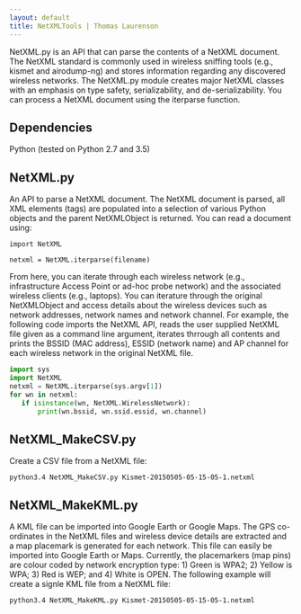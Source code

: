 ```yaml
---
layout: default
title: NetXMLTools | Thomas Laurenson
---
```


NetXML.py is an API that can parse the contents of a NetXML document. The NetXML standard is commonly used in wireless sniffing tools (e.g., kismet and airodump-ng) and stores information regarding any discovered wireless networks. The NetXML.py module creates major NetXML classes with an emphasis on type safety, serializability, and de-serializability. You can process a NetXML document using the iterparse function.

## Dependencies

Python (tested on Python 2.7 and 3.5)

## NetXML.py

An API to parse a NetXML document. The NetXML document is parsed, all XML elements (tags) are populated into a selection of various Python objects and the parent NetXMLObject is returned. You can read a document using:

```
import NetXML
```

```
netxml = NetXML.iterparse(filename)
```

From here, you can iterate through each wireless network (e.g., infrastructure Access Point or ad-hoc probe network) and the associated wireless clients (e.g., laptops). You can iterature through the original NetXMLObject and access details about the wireless devices such as network addresses, network names and network channel. For example, the following code imports the NetXML API, reads the user supplied NetXML file given as a command line argument, iterates thrrough all contents and prints the BSSID (MAC address), ESSID (network name) and AP channel for each wireless network in the original NetXML file.

```python
import sys
import NetXML
netxml = NetXML.iterparse(sys.argv[1])
for wn in netxml:
   if isinstance(wn, NetXML.WirelessNetwork):
       print(wn.bssid, wn.ssid.essid, wn.channel)
```

## NetXML_MakeCSV.py

Create a CSV file from a NetXML file:

```
python3.4 NetXML_MakeCSV.py Kismet-20150505-05-15-05-1.netxml
```

## NetXML_MakeKML.py

A KML file can be imported into Google Earth or Google Maps. The GPS co-ordinates in the NetXML files and wireless device details are extracted and a map placemark is generated for each network. This file can easily be imported into Google Earth or Maps. Currently, the placemarkers (map pins) are colour coded by network encryption type: 1) Green is WPA2; 2) Yellow is WPA; 3) Red is WEP; and 4) White is OPEN. The following example will create a signle KML file from a NetXML file:

```
python3.4 NetXML_MakeKML.py Kismet-20150505-05-15-05-1.netxml
```
